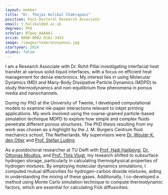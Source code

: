 ```yaml
---
layout: member
title: "Dr. Thejas Hulikal Chakrapani"
position: Post-Doctoral Research Associate
email: t.hulikal@ed.ac.uk
degrees: PhD
scholar: BTpwy_AAAAAJ
orcid: 0000-0002-8182-345X
image: /images/team/anonymous.jpg
startyear: 2024
alumni: false
---
```

I am a Research Associate with Dr. Rohit Pillai investigating interfacial heat transfer at various solid-liquid interfaces, with a focus on efficient heat management for dense electronics. My interest lies in using Molecular Dynamics (MD) and Many-Body Dissipative Particle Dynamics (MDPD) to study thermodynamics and non-equilibrium flow phenomena in porous media and nanochannels.

During my PhD at the University of Twente, I developed computational models to examine ink-paper interactions relevant to inkjet printing applications. My work involved using the coarse-grained particle-based simulation technique MDPD to explore how simple and complex fluids penetrate different porous structures. The PhD thesis resulting from my work was chosen as a highlight by the J. M. Burgers Centrum fluid mechanics school, The Netherlands. My supervisors were [Dr. Wouter K. den Otter](https://people.utwente.nl/w.k.denotter) and [Prof. Stefan Luding](https://www2.msm.ctw.utwente.nl/sluding/).

As a postdoctoral researcher at TU Delft with [Prof. Hadi Hajibeygi](https://www.tudelft.nl/citg/over-faculteit/afdelingen/geoscience-engineering/sections/reservoir-engineering/staff/academic-staff/profdr-h-hajibeygi), [Dr. Othonas Moultos](https://omoultosethtudelft.github.io/web/), and [Prof. Thijs Vlugt](https://thijsvlugt.github.io/website/), my research shifted to subsurface hydrogen storage, particularly in calculating thermophysical properties of hydrogen mixtures. By employing molecular dynamics simulations, I computed mutual diffusivities for hydrogen-carbon dioxide mixtures, aiding in understanding the mixing of these gases. Additionally, I co-developed a method using Monte Carlo simulation technique to compute thermodynamic factors, which are essential for calculating Fick diffusivities.
